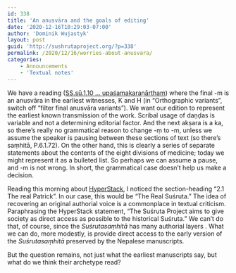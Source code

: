 ```yaml
---
id: 338
title: 'An anusvāra and the goals of editing'
date: '2020-12-16T10:29:03-07:00'
author: 'Dominik Wujastyk'
layout: post
guid: 'http://sushrutaproject.org/?p=338'
permalink: /2020/12/16/worries-about-anusvara/
categories:
    - Announcements
    - 'Textual notes'
---
```


We have a reading ([SS.sū.1.10 … upaśamakaraṇārtham](https://saktumiva.org/wiki/wujastyk/susrutasamhita/01-su.su/provisional-edition_sutrasthana?upama_ver=gvnhok2vvx)) where the final -m is an anusvāra in the earliest witnesses, K and H (in “Orthographic variants”, switch off “filter final anusvāra variants”). We want our edition to represent the earliest known transmission of the work. Scribal usage of daṇḍas is variable and not a determining editorial factor. And the next akṣara is a ka, so there’s really no grammatical reason to change -ṃ to -m, unless we assume the speaker is pausing between these sections of text (so there’s saṃhitā, P.6.1.72). On the other hand, this is clearly a series of separate statements about the contents of the eight divisions of medicine; today we might represent it as a bulleted list. So perhaps we can assume a pause, and -m is not wrong. In short, the grammatical case doesn’t help us make a decision.

Reading this morning about [HyperStack](https://www.confessio.ie/about/hyperstack#), I noticed the section-heading “2.1 The real Patrick”. In our case, this would be “The Real Suśruta.” The idea of recovering an original authorial voice is a commonplace in textual criticism. Paraphrasing the HyperStack statement, “The Suśruta Project aims to give society as direct access as possible to the historical Suśruta.” We can’t do that, of course, since the *Suśrutasaṃhitā* has many authorial layers . What we can do, more modestly, is provide direct access to the early version of the *Suśrutasaṃhitā* preserved by the Nepalese manuscripts.

But the question remains, not just what the earliest manuscripts say, but what do we think their archetype read?